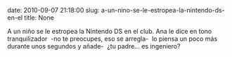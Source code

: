date: 2010-09-07 21:18:00
slug: a-un-nino-se-le-estropea-la-nintendo-ds-en-el
title: None

A un niño se le estropea la Nintendo DS en el club. Ana le dice en tono tranquilizador  -no te preocupes, eso se arregla-  lo piensa un poco más durante unos segundos y añade-  ¿tu padre… es ingeniero?

